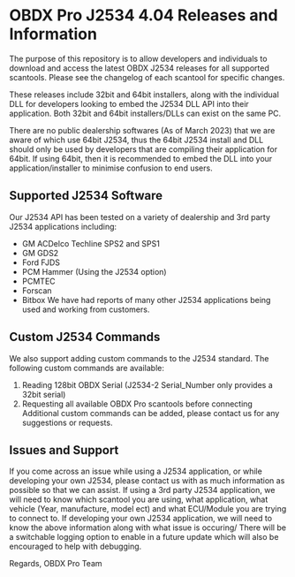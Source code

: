 # OBDX Pro J2534 4.04 Releases and Information

The purpose of this repository is to allow developers and individuals to download and access the latest OBDX J2534 releases for all supported scantools.
Please see the changelog of each scantool for specific changes.

These releases include 32bit and 64bit installers, along with the individual DLL for developers looking to embed the J2534 DLL API into their application. Both 32bit and 64bit installers/DLLs can exist on the same PC.

There are no public dealership softwares (As of March 2023) that we are aware of which use 64bit J2534, thus the 64bit J2534 install and DLL should only be used by developers that are compiling their application for 64bit. If using 64bit, then it is recommended to embed the DLL into your application/installer to minimise confusion to end users.


## Supported J2534 Software ##

Our J2534 API has been tested on a variety of dealership and 3rd party J2534 applications including:
* GM ACDelco Techline SPS2 and SPS1
* GM GDS2
* Ford FJDS
* PCM Hammer (Using the J2534 option)
* PCMTEC
* Forscan
* Bitbox
We have had reports of many other J2534 applications being used and working from customers.


## Custom J2534 Commands ##

We also support adding custom commands to the J2534 standard. The following custom commands are available:
1) Reading 128bit OBDX Serial (J2534-2 Serial_Number only provides a 32bit serial)
2) Requesting all available OBDX Pro scantools before connecting
Additional custom commands can be added, please contact us for any suggestions or requests.


## Issues and Support ##

If you come across an issue while using a J2534 application, or while developing your own J2534, please contact us with as much information as possible so that we can assist.
If using a 3rd party J2534 application, we will need to know which scantool you are using, what application, what vehicle (Year, manufacture, model ect) and what ECU/Module you are trying to connect to.
If developing your own J2534 application, we will need to know the above information along with what issue is occuring/
There will be a switchable logging option to enable in a future update which will also be encouraged to help with debugging.


Regards,
OBDX Pro Team
